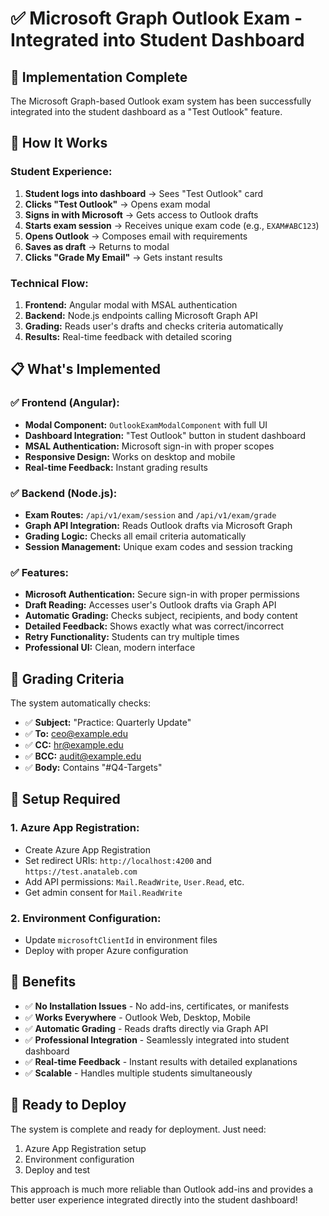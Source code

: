# ✅ Microsoft Graph Outlook Exam - Integrated into Student Dashboard

## 🎯 **Implementation Complete**

The Microsoft Graph-based Outlook exam system has been successfully integrated into the student dashboard as a "Test Outlook" feature.

## 🚀 **How It Works**

### **Student Experience:**
1. **Student logs into dashboard** → Sees "Test Outlook" card
2. **Clicks "Test Outlook"** → Opens exam modal
3. **Signs in with Microsoft** → Gets access to Outlook drafts
4. **Starts exam session** → Receives unique exam code (e.g., `EXAM#ABC123`)
5. **Opens Outlook** → Composes email with requirements
6. **Saves as draft** → Returns to modal
7. **Clicks "Grade My Email"** → Gets instant results

### **Technical Flow:**
1. **Frontend:** Angular modal with MSAL authentication
2. **Backend:** Node.js endpoints calling Microsoft Graph API
3. **Grading:** Reads user's drafts and checks criteria automatically
4. **Results:** Real-time feedback with detailed scoring

## 📋 **What's Implemented**

### ✅ **Frontend (Angular):**
- **Modal Component:** `OutlookExamModalComponent` with full UI
- **Dashboard Integration:** "Test Outlook" button in student dashboard
- **MSAL Authentication:** Microsoft sign-in with proper scopes
- **Responsive Design:** Works on desktop and mobile
- **Real-time Feedback:** Instant grading results

### ✅ **Backend (Node.js):**
- **Exam Routes:** `/api/v1/exam/session` and `/api/v1/exam/grade`
- **Graph API Integration:** Reads Outlook drafts via Microsoft Graph
- **Grading Logic:** Checks all email criteria automatically
- **Session Management:** Unique exam codes and session tracking

### ✅ **Features:**
- **Microsoft Authentication:** Secure sign-in with proper permissions
- **Draft Reading:** Accesses user's Outlook drafts via Graph API
- **Automatic Grading:** Checks subject, recipients, and body content
- **Detailed Feedback:** Shows exactly what was correct/incorrect
- **Retry Functionality:** Students can try multiple times
- **Professional UI:** Clean, modern interface

## 🎯 **Grading Criteria**

The system automatically checks:
- ✅ **Subject:** "Practice: Quarterly Update"
- ✅ **To:** ceo@example.edu
- ✅ **CC:** hr@example.edu
- ✅ **BCC:** audit@example.edu
- ✅ **Body:** Contains "#Q4-Targets"

## 🔧 **Setup Required**

### **1. Azure App Registration:**
- Create Azure App Registration
- Set redirect URIs: `http://localhost:4200` and `https://test.anataleb.com`
- Add API permissions: `Mail.ReadWrite`, `User.Read`, etc.
- Get admin consent for `Mail.ReadWrite`

### **2. Environment Configuration:**
- Update `microsoftClientId` in environment files
- Deploy with proper Azure configuration

## 🎉 **Benefits**

- ✅ **No Installation Issues** - No add-ins, certificates, or manifests
- ✅ **Works Everywhere** - Outlook Web, Desktop, Mobile
- ✅ **Automatic Grading** - Reads drafts directly via Graph API
- ✅ **Professional Integration** - Seamlessly integrated into student dashboard
- ✅ **Real-time Feedback** - Instant results with detailed explanations
- ✅ **Scalable** - Handles multiple students simultaneously

## 🚀 **Ready to Deploy**

The system is complete and ready for deployment. Just need:
1. Azure App Registration setup
2. Environment configuration
3. Deploy and test

This approach is much more reliable than Outlook add-ins and provides a better user experience integrated directly into the student dashboard!
